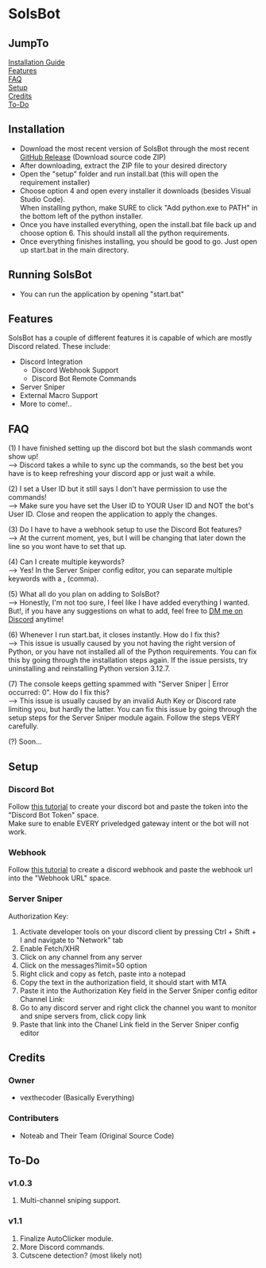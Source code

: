 # SolsBot
## JumpTo
[Installation Guide](https://github.com/vexthecoder/SolsBot?tab=readme-ov-file#Installation)<br>
[Features](https://github.com/vexthecoder/SolsBot?tab=readme-ov-file#Features)<br>
[FAQ](https://github.com/vexthecoder/SolsBot?tab=readme-ov-file#FAQ)<br>
[Setup](https://github.com/vexthecoder/SolsBot?tab=readme-ov-file#Setup)<br>
[Credits](https://github.com/vexthecoder/SolsBot?tab=readme-ov-file#Credits)<br>
[To-Do](https://github.com/vexthecoder/SolsBot?tab=readme-ov-file#To-Do)<br>

## Installation
  - Download the most recent version of SolsBot through the most recent [GitHub Release](https://github.com/vexthecoder/SolsBot/releases/latest) (Download source code ZIP)
  - After downloading, extract the ZIP file to your desired directory
  - Open the "setup" folder and run install.bat (this will open the requirement installer)
  - Choose option 4 and open every installer it downloads (besides Visual Studio Code).<br>
When installing python, make SURE to click "Add python.exe to PATH" in the bottom left of the python installer.
  - Once you have installed everything, open the install.bat file back up and choose option 6. This should install all the python requirements.
  - Once everything finishes installing, you should be good to go. Just open up start.bat in the main directory.

## Running SolsBot
  - You can run the application by opening "start.bat"

## Features
SolsBot has a couple of different features it is capable of which are mostly Discord related. These include:
- Discord Integration
  - Discord Webhook Support
  - Discord Bot Remote Commands
- Server Sniper
- External Macro Support
- More to come!..

## FAQ
(1) I have finished setting up the discord bot but the slash commands wont show up!<br>
--> Discord takes a while to sync up the commands, so the best bet you have is to keep refreshing your discord app or just wait a while.

(2) I set a User ID but it still says I don't have permission to use the commands!<br>
--> Make sure you have set the User ID to YOUR User ID and NOT the bot's User ID. Close and reopen the application to apply the changes.

(3) Do I have to have a webhook setup to use the Discord Bot features?<br>
--> At the current moment, yes, but I will be changing that later down the line so you wont have to set that up.

(4) Can I create multiple keywords?<br>
--> Yes! In the Server Sniper config editor, you can separate multiple keywords with a , (comma).

(5) What all do you plan on adding to SolsBot?<br>
--> Honestly, I'm not too sure, I feel like I have added everything I wanted. But!, if you have any suggestions on what to add, feel free to [DM me on Discord](https://discord.com/users/1018875765565177976) anytime!

(6) Whenever I run start.bat, it closes instantly. How do I fix this?<br>
--> This issue is usually caused by you not having the right version of Python, or you have not installed all of the Python requirements. You can fix this by going through the installation steps again. If the issue persists, try uninstalling and reinstalling Python version 3.12.7.

(7) The console keeps getting spammed with "Server Sniper | Error occurred: 0". How do I fix this?<br>
--> This issue is usually caused by an invalid Auth Key or Discord rate limiting you, but hardly the latter. You can fix this issue by going through the setup steps for the Server Sniper module again. Follow the steps VERY carefully.

(?) Soon...

## Setup
### Discord Bot
Follow [this tutorial](https://www.youtube.com/watch?v=-m-Z7Wav-fM) to create your discord bot and paste the token into the "Discord Bot Token" space.<br>
Make sure to enable EVERY priveledged gateway intent or the bot will not work.
### Webhook
Follow [this tutorial](https://youtu.be/fKksxz2Gdnc?t=13&si=7FdMdJW6SNqSMZ4N) to create a discord webhook and paste the webhook url into the "Webhook URL" space.
### Server Sniper
Authorization Key:
1. Activate developer tools on your discord client by pressing Ctrl + Shift + I and navigate to "Network" tab
2. Enable Fetch/XHR
3. Click on any channel from any server
4. Click on the messages?limit=50 option
5. Right click and copy as fetch, paste into a notepad
6. Copy the text in the authorization field, it should start with MTA
7. Paste it into the Authorization Key field in the Server Sniper config editor
Channel Link:
1. Go to any discord server and right click the channel you want to monitor and snipe servers from, click copy link
2. Paste that link into the Chanel Link field in the Server Sniper config editor

## Credits
### Owner
- vexthecoder (Basically Everything)
### Contributers
- Noteab and Their Team (Original Source Code)

## To-Do
### v1.0.3
1. Multi-channel sniping support.
### v1.1
1. Finalize AutoClicker module.
2. More Discord commands.
3. Cutscene detection? (most likely not)
